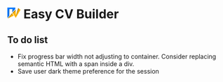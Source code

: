 # <img src="./src/assets/images/logo.svg" alt="Easy CV builder logo" width="30px"/> Easy CV Builder

## To do list

- Fix progress bar width not adjusting to container. Consider replacing semantic HTML with a span inside a div.
- Save user dark theme preference for the session